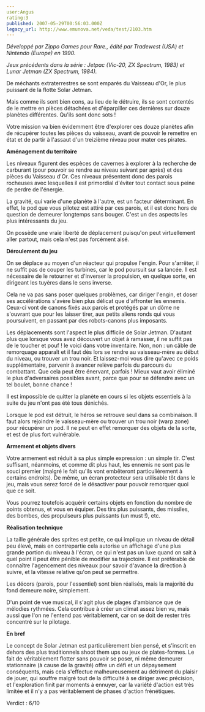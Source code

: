 ```yaml
---
user:Angus
rating:3
published: 2007-05-29T00:56:03.000Z
legacy_url: http://www.emunova.net/veda/test/2103.htm
---
```

_Développé par Zippo Games pour Rare., édité par Tradewest (USA) et Nintendo (Europe) en 1990\._  

  

_Jeux précédents dans la série : Jetpac (Vic-20, ZX Spectrum, 1983) et Lunar Jetman (ZX Spectrum, 1984)._  

  

De méchants extraterrestres se sont emparés du Vaisseau d'Or, le plus puissant de la flotte Solar Jetman.  

Mais comme ils sont bien cons, au lieu de le détruire, ils se sont contentés de le mettre en pièces détachées et d'éparpiller ces dernières sur douze planètes différentes. Qu'ils sont donc sots !  

  

Votre mission va bien évidemment être d'explorer ces douze planètes afin de récupérer toutes les pièces du vaisseau, avant de pouvoir le remettre en état et de partir à l'assaut d'un treizième niveau pour mater ces pirates.  

  

**Aménagement du territoire**  

  

Les niveaux figurent des espèces de cavernes à explorer à la recherche de carburant (pour pouvoir se rendre au niveau suivant par après) et des pièces du Vaisseau d'Or. Ces niveaux présentent donc des parois rocheuses avec lesquelles il est primordial d'éviter tout contact sous peine de perdre de l'énergie.  

  

La gravité, qui varie d'une planète à l'autre, est un facteur déterminant. En effet, le pod que vous pilotez est attiré par ces parois, et il est donc hors de question de demeurer longtemps sans bouger. C'est un des aspects les plus intéressants du jeu.  

  

On possède une vraie liberté de déplacement puisqu'on peut virtuellement aller partout, mais cela n'est pas forcément aisé.  

  

**Déroulement du jeu**  

  

On se déplace au moyen d'un réacteur qui propulse l'engin. Pour s'arrêter, il ne suffit pas de couper les turbines, car le pod poursuit sur sa lancée. Il est nécessaire de le retourner et d'inverser la propulsion, en quelque sorte, en dirigeant les tuyères dans le sens inverse.  

  

Cela ne va pas sans poser quelques problèmes, car diriger l'engin, et doser ses accélérations s'avère bien plus délicat que d'affronter les ennemis. Ceux-ci vont de canons fixés aux parois et protégés par un dôme ne s'ouvrant que pour les laisser tirer, aux petits aliens ronds qui vous poursuivent, en passant par des robots-canons plus imposants.  

  

Les déplacements sont l'aspect le plus difficile de Solar Jetman. D'autant plus que lorsque vous avez découvert un objet à ramasser, il ne suffit pas de le toucher et pouf ! le voici dans votre inventaire. Non, non : un câble de remorquage apparaît et il faut dès lors se rendre au vaisseau-mère au début du niveau, ou trouver un trou noir. Et laissez-moi vous dire qu'avec ce poids supplémentaire, parvenir à avancer relève parfois du parcours du combattant. Que cela peut être énervant, parfois ! Mieux vaut avoir éliminé le plus d'adversaires possibles avant, parce que pour se défendre avec un tel boulet, bonne chance !  

  

Il est impossible de quitter la planète en cours si les objets essentiels à la suite du jeu n'ont pas été tous dénichés.  

Lorsque le pod est détruit, le héros se retrouve seul dans sa combinaison. Il faut alors rejoindre le vaisseau-mère ou trouver un trou noir (warp zone) pour récupérer un pod. Il ne peut en effet remorquer des objets de la sorte, et est de plus fort vulnérable.  

  

**Armement et objets divers**  

  

Votre armement est réduit à sa plus simple expression : un simple tir. C'est suffisant, néanmoins, et comme dit plus haut, les ennemis ne sont pas le souci premier (malgré le fait qu'ils vont embêteront particulièrement à certains endroits). De même, un écran protecteur sera utilisable tôt dans le jeu, mais vous serez forcé de le désactiver pour pouvoir remorquer quoi que ce soit.  

  

Vous pourrez toutefois acquérir certains objets en fonction du nombre de points obtenus, et vous en équiper. Des tirs plus puissants, des missiles, des bombes, des propulseurs plus puissants (un must !), etc.  

  

**Réalisation technique**  

  

La taille générale des sprites est petite, ce qui implique un niveau de détail peu élevé, mais en contrepartie cela autorise un affichage d'une plus grande portion du niveau à l'écran, ce qui n'est pas un luxe quand on sait à quel point il peut être pénible de modifier sa trajectoire. Il est préférable de connaître l'agencement des niveaux pour savoir d'avance la direction à suivre, et la vitesse relative qu'on peut se permettre.  

  

Les décors (parois, pour l'essentiel) sont bien réalisés, mais la majorité du fond demeure noire, simplement.  

  

D'un point de vue musical, il s'agit plus de plages d'ambiance que de mélodies rythmées. Cela contribue à créer un climat assez bien vu, mais aussi que l'on ne l'entend pas véritablement, car on se doit de rester très concentré sur le pilotage.  

  

**En bref**  

  

Le concept de Solar Jetman est particulièrement bien pensé, et s'inscrit en dehors des plus traditionnels shoot them ups ou jeux de plates-formes. Le fait de véritablement flotter sans pouvoir se poser, ni même demeurer stationnaire (à cause de la gravité) offre un défi et un dépaysement conséquents, mais cela s'effectue malheureusement au détriment du plaisir de jouer, qui souffre malgré tout de la difficulté à se diriger avec précision, et l'exploration finit par moments à ennuyer, car la variété d'action est très limitée et il n'y a pas véritablement de phases d'action frénétiques.  

  

Verdict : 6/10